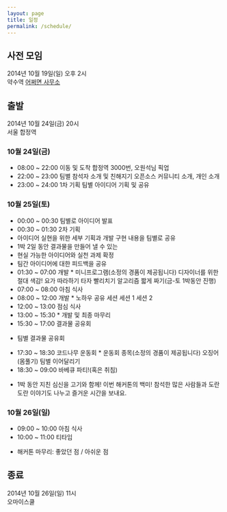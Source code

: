 ```yaml
---
layout: page
title: 일정
permalink: /schedule/
---
```


## 사전 모임
2014년 10월 19일(일) 오후 2시   
약수역 [어쩌면 사무소](http://probable.kr/contact)

## 출발
2014년 10월 24일(금) 20시   
서울 합정역

### 10월 24일(금)

- 08:00 ~ 22:00	이동 및 도착	합정역 3000번, 오원석님 픽업
- 22:00 ~ 23:00	팀별 참석자 소개 및 친해지기	오픈소스 커뮤니티 소개, 개인 소개
- 23:00 ~ 24:00	1차 기획	팀별 아이디어 기획 및 공유

### 10월 25일(토)

- 00:00 ~ 00:30	팀별로 아이디어 발표	
- 00:30 ~ 01:30	2차 기획
- 아이디어 실현을 위한 세부 기획과 개발 구현 내용을 팀별로 공유
- 1박 2일 동안 결과물을 만들어 낼 수 있는
- 현실 가능한 아이디어와 실천 과제 확정
- 팀간 아이디어에 대한 피드백을 공유
- 01:30 ~ 07:00	
개발	* 미니프로그램(소정의 경품이 제공됩니다)
디자이너를 위한 절대 색감!
요가 따라하기
타자 빨리치기
알고리즘 짧게 짜기(금-토 1박동안 진행)
- 07:00 ~ 08:00	아침 식사	
- 08:00 ~ 12:00
개발	* 노하우 공유 세션
세션 1
세션 2
- 12:00 ~ 13:00	점심 식사	
- 13:00 ~ 15:30	* 개발 및 최종 마무리
- 15:30 ~ 17:00	결과물 공유회	
* 팀별 결과물 공유회
- 17:30 ~ 18:30	코드나무 운동회	* 운동회 종목(소정의 경품이 제공됩니다)
오징어(몸풀기)
팀별 이어달리기
- 18:30 ~ 09:00	바베큐 파티!(혹은 취침)
* 1박 동안 지친 심신을 고기와 함께!
이번 해커톤의 백미! 참석한 많은 사람들과 도란도란 이야기도 나누고 즐거운 시간을 보내요.


### 10월 26일(일)
- 09:00 ~ 10:00	아침 식사	
- 10:00 ~ 11:00	티타임
* 해커톤 마무리: 좋았던 점 / 아쉬운 점

## 종료
2014년 10월 26일(일) 11시   
오마이스쿨
